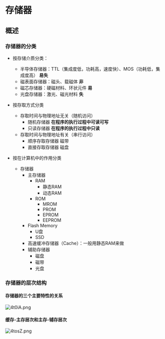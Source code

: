 # 存储器

## 概述

### 存储器的分类

- 按存储介质分类：
  - 半导体存储器：TTL（集成度低，功耗高，速度快）、MOS（功耗低，集成度高）		**易失**
  - 磁表面存储器：磁头、载磁体                         **非**
  - 磁芯存储器：硬磁材料、环状元件                 **易**
  - 光盘存储器：激光、磁光材料                         **失**
- 按存取方式分类
  - 存取时间与物理地址无关（随机访问）
    - 随机存储器      **在程序的执行过程中可读可写**
    - 只读存储器      **在程序的执行过程中只读**
  - 存取时间与物理地址有关（串行访问）
    - 顺序存取存储器    磁带
    - 直接存取存储器    磁盘

- 按在计算机中的作用分类

  - 存储器
    - 主存储器
      - RAM
        - 静态RAM
        - 动态RAM
      - ROM
        - MROM
        - PROM
        - EPROM
        - EEPROM
    - Flash Memory
      - U盘
      - SSD
    - 高速缓冲存储器（Cache）：一般用静态RAM来做
    - 辅助存储器
      - 磁盘
      - 磁带
      - 光盘
### 存储器的层次结构

#### 存储器的三个主要特性的关系

  ![4t0iA.png](https://s1.328888.xyz/2022/05/08/4t0iA.png)

#### 缓存-主存层次和主存-辅存层次

![4tosZ.png](https://s1.328888.xyz/2022/05/08/4tosZ.png)
